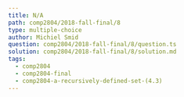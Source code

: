 ```yaml
---
title: N/A
path: comp2804/2018-fall-final/8
type: multiple-choice
author: Michiel Smid
question: comp2804/2018-fall-final/8/question.ts
solution: comp2804/2018-fall-final/8/solution.md
tags:
  - comp2804
  - comp2804-final
  - comp2804-a-recursively-defined-set-(4.3)
---
```

